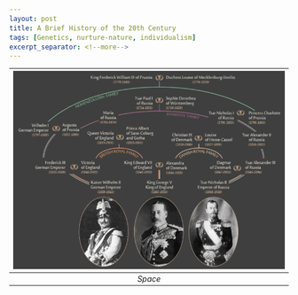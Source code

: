 ```yaml
---
layout: post
title: A Brief History of the 20th Century
tags: [Genetics, nurture-nature, individualism]
excerpt_separator: <!--more-->
---
```



| ![Familyrelationships.png](/assets/img/pexels/Familyrelationships.png) | 
|:--:| 
| *Space* |


<!--{% include image.html url="/assets/img/pexels/Familyrelationships.png" description="Royal Family Ties at WWI [^1]" %}-->


[^1]: 
    {% include citation.html key="ref1" %}
url= "https://www.brookings.edu/blog/brookings-now/2013/12/20/the-family-relationships-that-couldnt-stop-world-war-i/"
